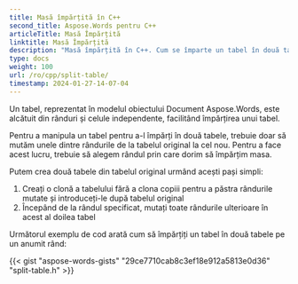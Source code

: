 ```yaml
---
title: Masă împărțită în C++
second_title: Aspose.Words pentru C++
articleTitle: Masă Împărțită
linktitle: Masă Împărțită
description: "Masă împărțită în C++. Cum se împarte un tabel în două tabele separate C++."
type: docs
weight: 100
url: /ro/cpp/split-table/
timestamp: 2024-01-27-14-07-04
---
```


Un tabel, reprezentat în modelul obiectului Document Aspose.Words, este alcătuit din rânduri și celule independente, facilitând împărțirea unui tabel.

Pentru a manipula un tabel pentru a-l împărți în două tabele, trebuie doar să mutăm unele dintre rândurile de la tabelul original la cel nou. Pentru a face acest lucru, trebuie să alegem rândul prin care dorim să împărțim masa.

Putem crea două tabele din tabelul original urmând acești pași simpli:

1. Creați o clonă a tabelului fără a clona copiii pentru a păstra rândurile mutate și introduceți-le după tabelul original
2. Începând de la rândul specificat, mutați toate rândurile ulterioare în acest al doilea tabel

Următorul exemplu de cod arată cum să împărțiți un tabel în două tabele pe un anumit rând:

{{< gist "aspose-words-gists" "29ce7710cab8c3ef18e912a5813e0d36" "split-table.h" >}}
